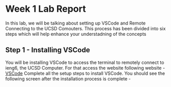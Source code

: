 # Week 1 Lab Report

In this lab, we will be talking about setting up VSCode and Remote Connecting to the UCSD Comouters. This process has been divided into six steps which will help enhance your understadning of the concepts

## Step 1 - Installing VSCode

You will be installing VSCode to access the terminal to remotely connect to ieng6, the UCSD Computer. For that access the website following website -
[VSCode](https://code.visualstudio.com/)
Complete all the setup steps to install VSCode. You should see the following screen after the installation process is complete -

